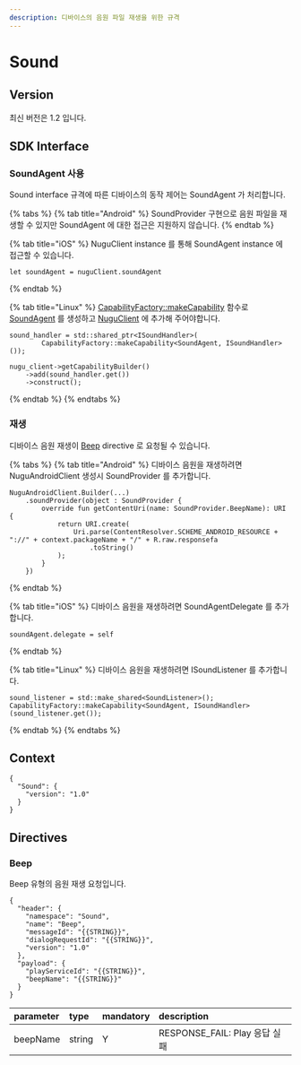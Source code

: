 ```yaml
---
description: 디바이스의 음원 파일 재생을 위한 규격
---
```


# Sound

## Version

최신 버전은 1.2 입니다.

## SDK Interface

### SoundAgent 사용

Sound interface 규격에 따른 디바이스의 동작 제어는 SoundAgent 가 처리합니다.

{% tabs %}
{% tab title="Android" %}
SoundProvider 구현으로 음원 파일을 재생할 수 있지만 SoundAgent 에 대한 접근은 지원하지 않습니다.
{% endtab %}

{% tab title="iOS" %}
NuguClient instance 를 통해 SoundAgent instance 에 접근할 수 있습니다.

```text
let soundAgent = nuguClient.soundAgent
```
{% endtab %}

{% tab title="Linux" %}
[CapabilityFactory::makeCapability](https://nugu-developers.github.io/nugu-linux/classNuguCapability_1_1CapabilityFactory.html#a46d96b1bc96903f02905c92ba8794bf6) 함수로 [SoundAgent](https://nugu-developers.github.io/nugu-linux/classNuguCapability_1_1ISoundHandler.html) 를 생성하고 [NuguClient](https://nugu-developers.github.io/nugu-linux/classNuguClientKit_1_1NuguClient.html) 에 추가해 주어야합니다.

```text
sound_handler = std::shared_ptr<ISoundHandler>(
        CapabilityFactory::makeCapability<SoundAgent, ISoundHandler>());

nugu_client->getCapabilityBuilder()
    ->add(sound_handler.get())
    ->construct();
```
{% endtab %}
{% endtabs %}

### 재생

디바이스 음원 재생이 [Beep](sound.md#beep) directive 로 요청될 수 있습니다.

{% tabs %}
{% tab title="Android" %}
디바이스 음원을 재생하려면 NuguAndroidClient 생성시 SoundProvider 를 추가합니다.

```text
NuguAndroidClient.Builder(...)
    .soundProvider(object : SoundProvider {
        override fun getContentUri(name: SoundProvider.BeepName): URI {
            return URI.create(
                Uri.parse(ContentResolver.SCHEME_ANDROID_RESOURCE + "://" + context.packageName + "/" + R.raw.responsefa
                    .toString()
            );
        }
    })
```
{% endtab %}

{% tab title="iOS" %}
디바이스 음원을 재생하려면 SoundAgentDelegate 를 추가합니다.

```text
soundAgent.delegate = self
```
{% endtab %}

{% tab title="Linux" %}
디바이스 음원을 재생하려면 ISoundListener 를 추가합니다.

```text
sound_listener = std::make_shared<SoundListener>();
CapabilityFactory::makeCapability<SoundAgent, ISoundHandler>(sound_listener.get());
```
{% endtab %}
{% endtabs %}

## Context

```text
{
  "Sound": {
    "version": "1.0"
  }
}
```

## Directives

### Beep

Beep 유형의 음원 재생 요청입니다.

```text
{
  "header": {
    "namespace": "Sound",
    "name": "Beep",
    "messageId": "{{STRING}}",
    "dialogRequestId": "{{STRING}}",
    "version": "1.0"
  },
  "payload": {
    "playServiceId": "{{STRING}}",
    "beepName": "{{STRING}}"
  }
}
```

| parameter | type | mandatory | description |
| :--- | :--- | :--- | :--- |
| beepName | string | Y | RESPONSE\_FAIL: Play 응답 실패 |

